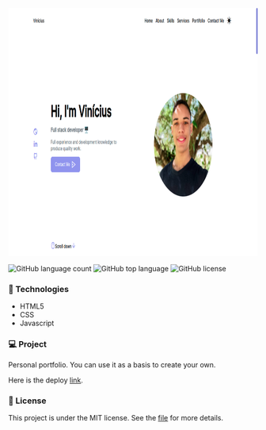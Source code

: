 <p align="center">
  <img height="500em" src="assets/to_readme/cover.png"
</p>
  
![GitHub language count](https://img.shields.io/github/languages/count/Jolonte/vcosta-links)
![GitHub top language](https://img.shields.io/github/languages/top/Jolonte/vcosta-links)
![GitHub license](https://img.shields.io/github/license/Jolonte/vcosta-links)
  
### 🚀 Technologies
- HTML5
- CSS
- Javascript

### 💻 Project
Personal portfolio. You can use it as a basis to create your own.
  
Here is the deploy [link](https://vcosta-portifolio.vercel.app/index.html).

### 📝 License
This project is under the MIT license. See the [file](LICENSE) for more details.
